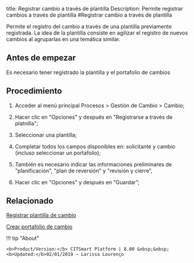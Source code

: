title: Registrar cambio a través de plantilla
Description: Permite registrar cambios a través de plantilla
#Registrar cambio a través de plantilla

Permite el registro del cambio a través de una plantilla previamente registrada. La idea de la plantilla consiste en agilizar el registro de nuevos cambios al agruparlas en una temática similar.

Antes de empezar
----------------

Es necesario tener registrado la plantilla y el portafolio de cambios

Procedimiento
------------

1.  Acceder al menú principal Procesos \>
    Gestión de Cambio \> Cambio;

2.  Hacer clic en "Opciones" y después en "Registrarse a través de platnilla";

3.  Seleccionar una plantilla;

4.  Completar todos los campos disponibles en: solicitante y cambio (incluso
    seleccionar un portafolio);

5.  También es necesario indicar las informaciones preliminares de "planificación",
    "plan de reversión" y "revisión y cierre”,

6.  Hacer clic en "Opciones" y después en "Guardar”;

Relacionado 
------------

[Registrar plantilla de cambio](/pt-br/citsmart-platform-8/processes/change/configuration/change-template.html)

[Crear portafolio de cambio](/pt-br/citsmart-platform-8/processes/change/configuration/change-portfolio.html)

!!! tip "About"

    <b>Product/Version:</b> CITSmart Platform | 8.00 &nbsp;&nbsp;
    <b>Updated:</b>02/01/2019 – Larissa Lourenço
